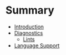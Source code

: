 # Summary

- [Introduction](introduction.md)
- [Diagnostics](diagnostics.md)
    - [Lints](diagnostics/lints.md)
- [Language Support](language_support.md)
